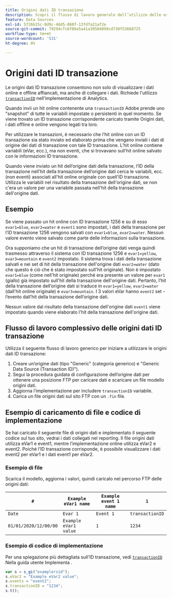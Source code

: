 ```yaml
---
title: Origini dati ID transazione
description: Scopri il flusso di lavoro generale dell’utilizzo delle origini dati ID transazione.
feature: Data Sources
exl-id: 5f26b15c-8d9c-46d5-860f-13fdfa21af2e
source-git-commit: 79294cfc6f86e5a41a39504099cd730f53668725
workflow-type: tm+mt
source-wordcount: '531'
ht-degree: 0%

---
```


# Origini dati ID transazione

Le origini dati ID transazione consentono non solo di visualizzare i dati online e offline affiancati, ma anche di collegare i dati. Richiede l&#39;utilizzo [`transactionID`](/help/implement/vars/page-vars/transactionid.md) nell’implementazione di Analytics.

Quando invii un hit online contenente una `transactionID` Adobe prende uno &quot;snapshot&quot; di tutte le variabili impostate o persistenti in quel momento. Se viene trovato un ID transazione corrispondente caricato tramite Origini dati, i dati offline e online vengono legati tra loro.

Per utilizzare le transazioni, è necessario che l’hit online con un ID transazione sia stato inviato ed elaborato prima che vengano inviati i dati di origine dei dati di transazione con tale ID transazione. L’hit online contiene variabili (eVar, ecc.), ma non eventi, che si trovavano sull’hit online salvato con le informazioni ID transazione.

Quando viene inviato un hit dell’origine dati della transazione, l’ID della transazione nell’hit della transazione dell’origine dati cerca le variabili, ecc. (non eventi) associati all&#39;hit online originale con quell&#39;ID transazione. Utilizza le variabili nel risultato della transazione dell&#39;origine dati, se non c&#39;era un valore per una variabile passata nell&#39;hit della transazione dell&#39;origine dati.

## Esempio

Se viene passato un hit online con ID transazione 1256 e su di esso `evar1=blue`, `evar2=water` e `event1` sono impostati, i dati della transazione per l’ID transazione 1256 vengono salvati con `evar1=blue`, `evar2=water`. Nessun valore evento viene salvato come parte delle informazioni sulla transazione.

Ora supponiamo che un hit di transazione dell’origine dati venga quindi trasmesso attraverso il sistema con ID transazione 1256 e `evar1=yellow`, `evar3=mountain` e `event2` impostato. Il sistema trova i dati della transazione salvati e nei set di hit della transazione dell&#39;origine dati `evar2=water` (dato che questo è ciò che è stato impostato sull&#39;hit originale). Non è impostato `evar1=blue` (come nell&#39;hit originale) perché era presente un valore per `evar1` (giallo) già impostato sull&#39;hit della transazione dell&#39;origine dati.  Pertanto, l’hit della transazione dell’origine dati si traduce in `evar1=yellow`, `evar2=water` (dall&#39;hit online originale) e `evar3=mountain`. I 3 valori eVar hanno `event2` set - l’evento dall’hit della transazione dell’origine dati.

Nessun valore dal risultato della transazione dell&#39;origine dati `event1` viene impostato quando viene elaborato l&#39;hit della transazione dell&#39;origine dati.

## Flusso di lavoro complessivo delle origini dati ID transazione

Utilizza il seguente flusso di lavoro generico per iniziare a utilizzare le origini dati ID transazione:

1. Creare un’origine dati (tipo &quot;Generic&quot; (categoria generico) e &quot;Generic Data Source (Transaction ID)&quot;).
1. Segui la procedura guidata di configurazione dell’origine dati per ottenere una posizione FTP per caricare dati e scaricare un file modello origini dati.
1. Aggiorna l’implementazione per includere `transactionID` variabile.
1. Carica un file origini dati sul sito FTP con un `.fin` file.

## Esempio di caricamento di file e codice di implementazione

Se hai caricato il seguente file di origini dati e implementato il seguente codice sul tuo sito, vedrai i dati collegati nel reporting. Il file origini dati utilizza eVar1 e event1, mentre l’implementazione online utilizza eVar2 e event2. Poiché l’ID transazione corrisponde, è possibile visualizzare i dati event2 per eVar1 e i dati event1 per eVar2.

### Esempio di file

Scarica il modello, aggiorna i valori, quindi caricalo nel percorso FTP delle origini dati:

| `#` | `Example eVar1 name` | `Example event 1 name` | `1` |
|---|---|---|---|
| `Date` | `Evar 1` | `Event 1` | `transactionID` |
| `01/01/2020/12/00/00` | `Example eVar1 value` | `1` | `1234` |

### Esempio di codice di implementazione

Per una spiegazione più dettagliata sull&#39;ID transazione, vedi [`transactionID`](/help/implement/vars/page-vars/transactionid.md) Nella guida utente Implementa .

```js
var s = s_gi("examplersid");
s.eVar2 = "Example eVar2 value";
s.events = "event2";
s.transactionID = "1234";
s.t();
```

